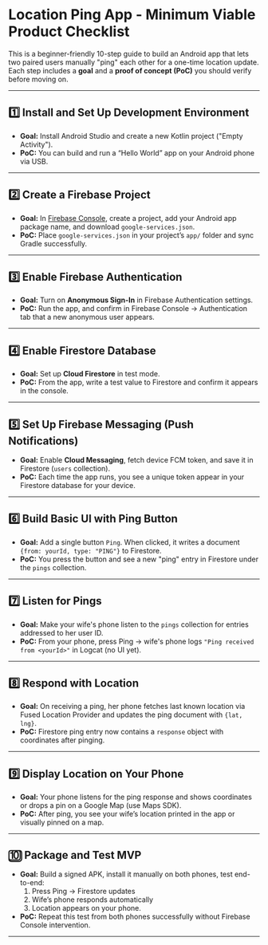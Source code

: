 # Location Ping App - Minimum Viable Product Checklist

This is a beginner-friendly 10-step guide to build an Android app that lets two paired users manually "ping" each other for a one-time location update.  
Each step includes a **goal** and a **proof of concept (PoC)** you should verify before moving on.

---

## 1️⃣ Install and Set Up Development Environment
- **Goal:** Install Android Studio and create a new Kotlin project ("Empty Activity").
- **PoC:** You can build and run a “Hello World” app on your Android phone via USB.

---

## 2️⃣ Create a Firebase Project
- **Goal:** In [Firebase Console](https://console.firebase.google.com/), create a project, add your Android app package name, and download `google-services.json`.
- **PoC:** Place `google-services.json` in your project’s `app/` folder and sync Gradle successfully.

---

## 3️⃣ Enable Firebase Authentication
- **Goal:** Turn on **Anonymous Sign-In** in Firebase Authentication settings.
- **PoC:** Run the app, and confirm in Firebase Console → Authentication tab that a new anonymous user appears.

---

## 4️⃣ Enable Firestore Database
- **Goal:** Set up **Cloud Firestore** in test mode.
- **PoC:** From the app, write a test value to Firestore and confirm it appears in the console.

---

## 5️⃣ Set Up Firebase Messaging (Push Notifications)
- **Goal:** Enable **Cloud Messaging**, fetch device FCM token, and save it in Firestore (`users` collection).
- **PoC:** Each time the app runs, you see a unique token appear in your Firestore database for your device.

---

## 6️⃣ Build Basic UI with Ping Button
- **Goal:** Add a single button `Ping`. When clicked, it writes a document `{from: yourId, type: "PING"}` to Firestore.
- **PoC:** You press the button and see a new "ping" entry in Firestore under the `pings` collection.

---

## 7️⃣ Listen for Pings
- **Goal:** Make your wife's phone listen to the `pings` collection for entries addressed to her user ID.
- **PoC:** From your phone, press Ping → wife's phone logs `"Ping received from <yourId>"` in Logcat (no UI yet).

---

## 8️⃣ Respond with Location
- **Goal:** On receiving a ping, her phone fetches last known location via Fused Location Provider and updates the ping document with `{lat, lng}`.
- **PoC:** Firestore ping entry now contains a `response` object with coordinates after pinging.

---

## 9️⃣ Display Location on Your Phone
- **Goal:** Your phone listens for the ping response and shows coordinates or drops a pin on a Google Map (use Maps SDK).
- **PoC:** After ping, you see your wife’s location printed in the app or visually pinned on a map.

---

## 🔟 Package and Test MVP
- **Goal:** Build a signed APK, install it manually on both phones, test end-to-end:
  1. Press Ping → Firestore updates  
  2. Wife’s phone responds automatically  
  3. Location appears on your phone.
- **PoC:** Repeat this test from both phones successfully without Firebase Console intervention.

---
